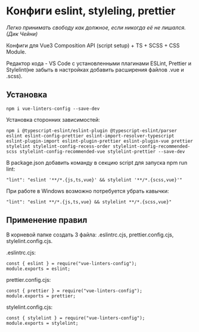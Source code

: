 # Конфиги eslint, styleling, prettier

_Легко принимать свободу как должное, если никогда её не лишался. (Дик Чейни)_

Конфиги для Vue3 Composition API (script setup) + TS + SCSS + CSS Module.

Редактор кода - VS Code с установленными плагинами ESLint, Prettier и Stylelint(не забыть в настройках добавить расширения файлов .vue и .scss).

## Установка

`npm i vue-linters-config --save-dev`

Установка сторонних зависимостей:

`npm i @typescript-eslint/eslint-plugin @typescript-eslint/parser eslint eslint-config-prettier eslint-import-resolver-typescript eslint-plugin-import eslint-plugin-prettier eslint-plugin-vue prettier stylelint stylelint-config-recess-order stylelint-config-recommended-scss stylelint-config-recommended-vue stylelint-prettier --save-dev`

В package.json добавить команду в секцию script для запуска npm run lint:

`"lint": "eslint '**/*.{js,ts,vue}' && stylelint '**/*.{scss,vue}'"`

При работе в Windows возможно потребуется убрать кавычки:

`"lint": "eslint **/*.{js,ts,vue} && stylelint **/*.{scss,vue}"`

## Применение правил

В корневой папке создать 3 файла: .eslintrc.cjs, prettier.config.cjs, stylelint.config.cjs.

.eslintrc.cjs:

```
const { eslint } = require("vue-linters-config");
module.exports = eslint;
```

prettier.config.cjs:

```
const { prettier } = require("vue-linters-config");
module.exports = prettier;
```

stylelint.config.cjs:

```
const { stylelint } = require("vue-linters-config");
module.exports = stylelint;
```
